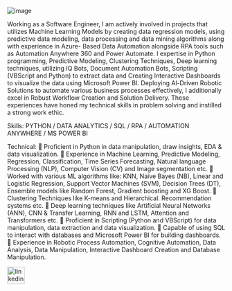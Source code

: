 ![image](https://github.com/dahiyajoy/dahiyajoy/assets/169536617/dc759d24-5686-44fa-91e2-bbea42634839)


Working as a Software Engineer, I am actively involved in projects that utilizes Machine Learning Models by creating data
regression models, using predictive data modeling, data processing and data mining algorithms along with experience in Azure-
Based Data Automation alongside RPA tools such as Automation Anywhere 360 and Power Automate. I expertise in Python
programming, Predictive Modeling, Clustering Techniques, Deep learning techniques, utilizing IQ Bots, Document Automation Bots,
Scripting (VBScript and Python) to extract data and Creating Interactive Dashboards to visualize the data using Microsoft Power BI.
Deploying Al-Driven Robotic Solutions to automate various business processes effectively, I additionally excel in Robust Workflow
Creation and Solution Delivery. These experiences have honed my technical skills in problem solving and instilled a strong work
ethic.

Skills: PYTHON / DATA ANALYTICS / SQL / RPA / AUTOMATION ANYWHERE / MS POWER BI 

Technical:
 Proficient in Python in data manipulation, draw insights, EDA & data visualization.
 Experience in Machine Learning, Predictive Modeling, Regression, Classification, Time Series Forecasting, Natural language
Processing (NLP), Computer Vision (CV) and Image segmentation etc.
 Worked with various ML algorithms like: KNN, Naive Bayes (NB), Linear and Logistic Regression, Support Vector
Machines (SVM), Decision Trees (DT), Ensemble models like Random Forest, Gradient boosting and XG Boost.
 Clustering Techniques like K-means and Hierarchical. Recommendation systems etc.
 Deep learning techniques like Artificial Neural Networks (ANN), CNN & Transfer Learning, RNN and LSTM, Attention and
Transformers etc.
 Proficient in Scripting (Python and VBScript) for data manipulation, data extraction and data visualization.
 Capable of using SQL to interact with databases and Microsoft Power BI for building dashboards.
 Experience in Robotic Process Automation, Cognitive Automation, Data Analysis, Data Manipulation, Interactive Dashboard
Creation and Database Manipulation.


[<img src='https://cdn.jsdelivr.net/npm/simple-icons@3.0.1/icons/linkedin.svg' alt='linkedin' height='40'>](https://www.linkedin.com/in/joy-dahiya/)  

